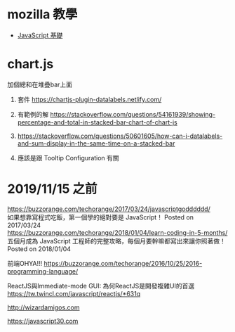 # mozilla 教學
- [JavaScript 基礎](https://developer.mozilla.org/zh-TW/docs/Learn/Getting_started_with_the_web/JavaScript_basics)

# chart.js
加個總和在堆疊bar上面
1. 套件  https://chartjs-plugin-datalabels.netlify.com/
2. 有範例的解 https://stackoverflow.com/questions/54161939/showing-percentage-and-total-in-stacked-bar-chart-of-chart-js
3. https://stackoverflow.com/questions/50601605/how-can-i-datalabels-and-sum-display-in-the-same-time-on-a-stacked-bar

4. 應該是跟 Tooltip Configuration 有關


# 2019/11/15 之前
https://buzzorange.com/techorange/2017/03/24/javascriptgodddddd/  
如果想靠寫程式吃飯，第一個學的絕對要是 JavaScript！  Posted on 2017/03/24  
https://buzzorange.com/techorange/2018/01/04/learn-coding-in-5-months/  
五個月成為 JavaScript 工程師的完整攻略，每個月要幹嘛都寫出來讓你照著做！Posted on 2018/01/04


前端OHYA!!!
https://buzzorange.com/techorange/2016/10/25/2016-programming-language/

ReactJS與Immediate-mode GUI: 為何ReactJS是開發複雜UI的首選
https://tw.twincl.com/javascript/reactjs/*631q


http://wizardamigos.com  
  
  

https://javascript30.com  

